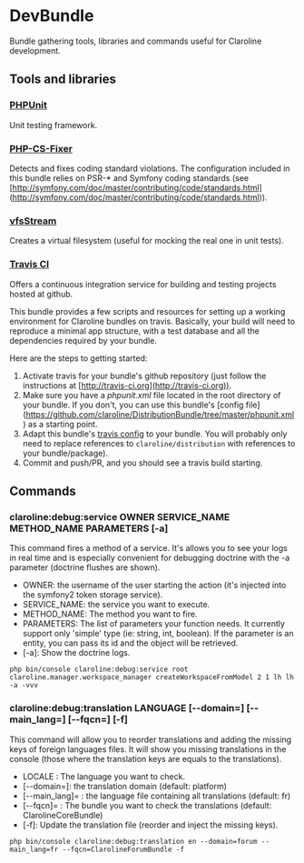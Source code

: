 # DevBundle

Bundle gathering tools, libraries and commands useful for Claroline
development.

## Tools and libraries

### [PHPUnit](https://phpunit.de/)

Unit testing framework.

### [PHP-CS-Fixer](http://cs.sensiolabs.org/)

Detects and fixes coding standard violations. The configuration included
in this bundle relies on PSR-* and Symfony coding standards (see
[http://symfony.com/doc/master/contributing/code/standards.html]
(http://symfony.com/doc/master/contributing/code/standards.html)).

### [vfsStream](http://vfs.bovigo.org/)

Creates a virtual filesystem (useful for mocking the real one in unit tests).

### [Travis CI](http://travis-ci.org)

Offers a continuous integration service for building and testing projects hosted
at github.

This bundle provides a few scripts and resources for setting up a working
environment for Claroline bundles on travis. Basically, your build will need to
reproduce a minimal app structure, with a test database and all the dependencies
required by your bundle.

Here are the steps to getting started:

1. Activate travis for your bundle's github repository (just follow the
   instructions at [http://travis-ci.org](http://travis-ci.org)).
2. Make sure you have a *phpunit.xml* file located in the root directory of your
   bundle. If you don't, you can use this bundle's [config file]
   (https://github.com/claroline/DistributionBundle/tree/master/phpunit.xml)
   as a starting point.
3. Adapt this bundle's [travis config](https://github.com/claroline/DistributionBundle/tree/master/.travis.yml)
   to your bundle. You will probably only need to replace references to
   `claroline/distribution` with references to your bundle/package).
4. Commit and push/PR, and you should see a travis build starting.

## Commands

### claroline:debug:service OWNER SERVICE_NAME METHOD_NAME PARAMETERS [-a]

This command fires a method of a service. It's allows you to see your logs in real time and is especially convenient for debugging doctrine with the -a parameter (doctrine flushes are shown).

- OWNER: the username of the user starting the action (it's injected into the symfony2 token storage service).
- SERVICE_NAME: the service you want to execute.
- METHOD_NAME:  The method you want to fire.
- PARAMETERS: The list of parameters your function needs. It currently support only 'simple' type (ie: string, int, boolean). If the parameter is an entity, you can pass its id and the object will be retrieved.
- [-a]: Show the doctrine logs.

`php bin/console claroline:debug:service root claroline.manager.workspace_manager createWorkspaceFromModel 2 1 lh lh -a -vvv`

### claroline:debug:translation LANGUAGE [--domain=] [--main_lang=] [--fqcn=] [-f]

This command will allow you to reorder translations and adding the missing keys of foreign languages files. It will show you missing translations in the console (those where the translation keys are equals to the translations).

- LOCALE : The language you want to check.
- [--domain=]:  the translation domain (default: platform)
- [--main_lang]= : the language file containing all translations (default: fr)
- [--fqcn]= : The bundle you want to check the translations (default: ClarolineCoreBundle)
- [-f]: Update the translation file (reorder and inject the missing keys).

`php bin/console claroline:debug:translation en --domain=forum --main_lang=fr --fqcn=ClarolineForumBundle -f`
